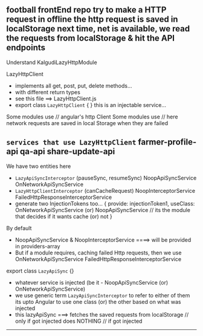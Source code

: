 football frontEnd repo
try to make a HTTP request in offline
the http request is saved in localStorage
next time, net is available, we read the requests from localStorage & hit the API endpoints
----------------------------------------------------------------------------------------------
Understand KalgudiLazyHttpModule

LazyHttpClient
- implements all get, post, put, delete methods...
- with different return types
- see this file ==> LazyHttpClient.js
- export class `LazyHttpClient` { }
    this is an injectable service... 

Some modules use <private httpClient: HttpClient>         // angular's http Client
Some modules use <private httpClient: LazyHttpClient>     // here network requests are saved in local Storage when they are failed

`services that use LazyHttpClient`
farmer-profile-api
qa-api
share-update-api
----------------------------------------------------------------------------------------------

We have two entities here
- `LazyApiSyncInterceptor` (pauseSync, resumeSync)
    NoopApiSyncService
    OnNetworkApiSyncService
- `LazyHttpClientInterceptor` (canCacheRequest)
    NoopInterceptorService
    FailedHttpResponseInterceptorService
- generate two InjectionTokens too... 
    {
        provide: injectionToken1,
        useClass: OnNetworkApiSyncService (or) NoopApiSyncService           // its the module that decides if it wants cache (or) not
    }

By default
- NoopApiSyncService & NoopInterceptorService ====> will be provided in providers-array
- But if a module requires, caching failed Http requests, then we use
    OnNetworkApiSyncService
    FailedHttpResponseInterceptorService

export class `LazyApiSync` {} 
- whatever service is injected (be it - NoopApiSyncService (or) OnNetworkApiSyncService)
- we use generic term `LazyApiSyncInterceptor` to refer to either of them
    its upto Angular to use one class (or) the other based on what was injected
- this lazyApiSync ===> 
    fetches the saved requests from localStorage        // only if <OnNetworkApiSyncService> got injected
    does NOTHING                                        // if <NoopApiSyncService> got injected
----------------------------------------------------------------------------------------------